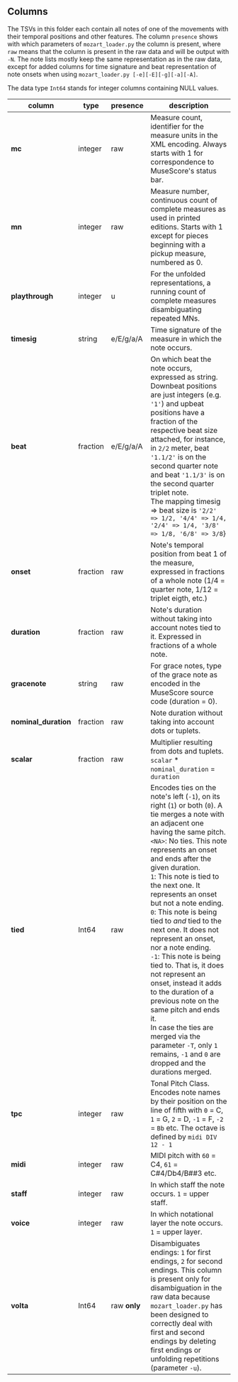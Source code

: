 ## Columns

The TSVs in this folder each contain all notes of one of the movements with their temporal positions and other features. The column `presence` shows with which parameters of `mozart_loader.py` the column is present, where `raw` means that the column is present in the raw data and will be output with `-N`. The note lists mostly keep the same representation as in the raw data, except for added columns for time signature and beat representation of note onsets when using `mozart_loader.py [-e][-E][-g][-a][-A]`.

The data type `Int64` stands for integer columns containing NULL values.

| column | type | presence | description |
|----------------------|----------|--------------|---------------------------------------------------------------------------------------------------------------------------------------------------------------------------------------------------------------------------------------------------------------------------------------------------------------------------------------------------------------------------------------------------------------------------------------------------------------------------------------------------------------------------------------------------------------------------------------------------------------------------------------------------------------------------------------------------------------------------------------|
| **mc** | integer | raw | Measure count, identifier for the measure units in the XML encoding. Always starts with 1 for correspondence to MuseScore's status bar. |
| **mn** | integer | raw | Measure number, continuous count of complete measures as used in printed editions. Starts with 1 except for pieces beginning with a pickup measure, numbered as 0. |
| **playthrough** | integer | u | For the unfolded representations, a running count of complete measures disambiguating repeated MNs. |
| **timesig** | string | e/E/g/a/A | Time signature of the measure in which the note occurs. |
| **beat** | fraction | e/E/g/a/A | On which beat the note occurs, expressed as string. Downbeat positions are just integers (e.g. `'1'`) and upbeat positions have a fraction of the respective beat size attached, for instance, in `2/2` meter, beat `'1.1/2'` is on the second quarter note and beat `'1.1/3'` is on the second quarter triplet note.<br> The mapping timesig => beat size is `'2/2' => 1/2, '4/4' => 1/4, '2/4' => 1/4, '3/8' => 1/8, '6/8' => 3/8`} |
| **onset** | fraction | raw | Note's temporal position from beat 1 of the measure, expressed in fractions of a whole note (1/4 = quarter note, 1/12 = triplet eigth, etc.) |
| **duration** | fraction | raw | Note's duration without taking into account notes tied to it. Expressed in fractions of a whole note. |
| **gracenote** | string | raw | For grace notes, type of the grace note as encoded in the MuseScore source code (duration = 0). |
| **nominal_duration** | fraction | raw | Note duration without taking into account dots or tuplets. |
| **scalar** | fraction | raw | Multiplier resulting from dots and tuplets. `scalar` * `nominal_duration` = `duration` |
| **tied** | Int64 | raw | Encodes ties on the note's left (`-1`), on its right (`1`) or both (`0`). A tie merges a note with an adjacent one having the same pitch.<br>`<NA>`: No ties. This note represents an onset and ends after the given duration.<br>`1`: This note is tied to the next one. It represents an onset but not a note ending.<br>`0`: This note is being tied to *and* tied to the next one. It does not represent an onset, nor a note ending.<br>`-1`: This note is being tied to. That is, it does not represent an onset, instead it adds to the duration of a previous note on the same pitch and ends it.<br>In case the ties are merged via the parameter `-T`, only `1` remains, `-1` and `0` are dropped and the durations merged. |
| **tpc** | integer | raw | Tonal Pitch Class. Encodes note names by their position on the line of fifth with `0` = C, `1` = G, `2` = D, `-1` = F, `-2` = `Bb` etc. The octave is defined by `midi DIV 12 - 1` |
| **midi** | integer | raw | MIDI pitch with `60` = C4, `61` = C#4/Db4/B##3 etc. |
| **staff** | integer | raw | In which staff the note occurs. `1` = upper staff. |
| **voice** | integer | raw | In which notational layer the note occurs. `1` = upper layer. |
| **volta** | Int64 | raw **only** | Disambiguates endings: `1` for first endings, `2` for second endings. This column is present only for disambiguation in the raw data because `mozart_loader.py` has been designed to correctly deal with first and second endings by deleting first endings or unfolding repetitions (parameter `-u`). |
